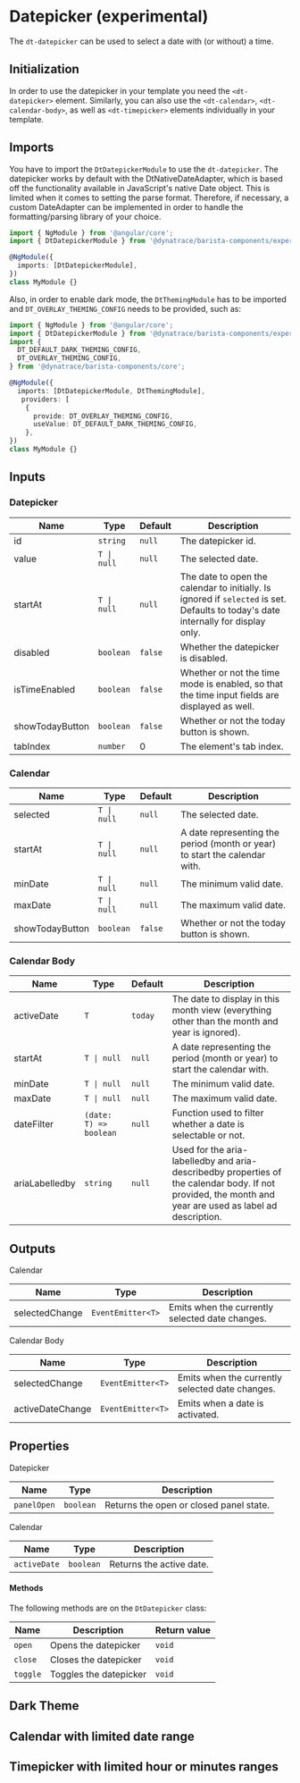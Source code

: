 # Datepicker (experimental)

The `dt-datepicker` can be used to select a date with (or without) a time.

<ba-live-example name="DtExampleDatepickerDefault" fullwidth></ba-live-example>

## Initialization

In order to use the datepicker in your template you need the `<dt-datepicker>`
element. Similarly, you can also use the `<dt-calendar>`, `<dt-calendar-body>`,
as well as `<dt-timepicker>` elements individually in your template.

## Imports

You have to import the `DtDatepickerModule` to use the `dt-datepicker`. The
datepicker works by default with the DtNativeDateAdapter, which is based off the
functionality available in JavaScript's native Date object. This is limited when
it comes to setting the parse format. Therefore, if necessary, a custom
DateAdapter can be implemented in order to handle the formatting/parsing library
of your choice.

```typescript
import { NgModule } from '@angular/core';
import { DtDatepickerModule } from '@dynatrace/barista-components/experimental/datepicker';

@NgModule({
  imports: [DtDatepickerModule],
})
class MyModule {}
```

Also, in order to enable dark mode, the `DtThemingModule` has to be imported and
`DT_OVERLAY_THEMING_CONFIG` needs to be provided, such as:

```typescript
import { NgModule } from '@angular/core';
import { DtDatepickerModule } from '@dynatrace/barista-components/experimental/datepicker';
import {
  DT_DEFAULT_DARK_THEMING_CONFIG,
  DT_OVERLAY_THEMING_CONFIG,
} from '@dynatrace/barista-components/core';

@NgModule({
  imports: [DtDatepickerModule, DtThemingModule],
   providers: [
    {
      provide: DT_OVERLAY_THEMING_CONFIG,
      useValue: DT_DEFAULT_DARK_THEMING_CONFIG,
    },
})
class MyModule {}
```

## Inputs

### Datepicker

| Name            | Type        | Default | Description                                                                                                                        |
| --------------- | ----------- | ------- | ---------------------------------------------------------------------------------------------------------------------------------- |
| id              | `string`    | `null`  | The datepicker id.                                                                                                                 |
| value           | `T \| null` | `null`  | The selected date.                                                                                                                 |
| startAt         | `T \| null` | `null`  | The date to open the calendar to initially. Is ignored if `selected` is set. Defaults to today's date internally for display only. |
| disabled        | `boolean`   | `false` | Whether the datepicker is disabled.                                                                                                |
| isTimeEnabled   | `boolean`   | `false` | Whether or not the time mode is enabled, so that the time input fields are displayed as well.                                      |
| showTodayButton | `boolean`   | `false` | Whether or not the today button is shown.                                                                                          |
| tabIndex        | `number`    | 0       | The element's tab index.                                                                                                           |

### Calendar

| Name            | Type        | Default | Description                                                                |
| --------------- | ----------- | ------- | -------------------------------------------------------------------------- |
| selected        | `T \| null` | `null`  | The selected date.                                                         |
| startAt         | `T \| null` | `null`  | A date representing the period (month or year) to start the calendar with. |
| minDate         | `T \| null` | `null`  | The minimum valid date.                                                    |
| maxDate         | `T \| null` | `null`  | The maximum valid date.                                                    |
| showTodayButton | `boolean`   | `false` | Whether or not the today button is shown.                                  |

### Calendar Body

| Name           | Type                   | Default | Description                                                                                                                                              |
| -------------- | ---------------------- | ------- | -------------------------------------------------------------------------------------------------------------------------------------------------------- |
| activeDate     | `T `                   | `today` | The date to display in this month view (everything other than the month and year is ignored).                                                            |
| startAt        | `T \| null`            | `null`  | A date representing the period (month or year) to start the calendar with.                                                                               |
| minDate        | `T \| null`            | `null`  | The minimum valid date.                                                                                                                                  |
| maxDate        | `T \| null`            | `null`  | The maximum valid date.                                                                                                                                  |
| dateFilter     | `(date: T) => boolean` | `null`  | Function used to filter whether a date is selectable or not.                                                                                             |
| ariaLabelledby | `string`               | `null`  | Used for the aria-labelledby and aria-describedby properties of the calendar body. If not provided, the month and year are used as label ad description. |

## Outputs

Calendar

| Name           | Type              | Description                                     |
| -------------- | ----------------- | ----------------------------------------------- |
| selectedChange | `EventEmitter<T>` | Emits when the currently selected date changes. |

Calendar Body

| Name             | Type              | Description                                     |
| ---------------- | ----------------- | ----------------------------------------------- |
| selectedChange   | `EventEmitter<T>` | Emits when the currently selected date changes. |
| activeDateChange | `EventEmitter<T>` | Emits when a date is activated.                 |

## Properties

Datepicker

| Name        | Type      | Description                             |
| ----------- | --------- | --------------------------------------- |
| `panelOpen` | `boolean` | Returns the open or closed panel state. |

Calendar

| Name         | Type      | Description              |
| ------------ | --------- | ------------------------ |
| `activeDate` | `boolean` | Returns the active date. |

#### Methods

The following methods are on the `DtDatepicker` class:

| Name     | Description            | Return value |
| -------- | ---------------------- | ------------ |
| `open`   | Opens the datepicker   | `void`       |
| `close`  | Closes the datepicker  | `void`       |
| `toggle` | Toggles the datepicker | `void`       |

## Dark Theme

<ba-live-example name="DtExampleDatepickerDark" fullwidth themedark></ba-live-example>

## Calendar with limited date range

<ba-live-example name="DtExampleCalendarMinMax" fullwidth></ba-live-example>

## Timepicker with limited hour or minutes ranges

<ba-live-example name="DtExampleTimepickerMinMax" fullwidth></ba-live-example>
